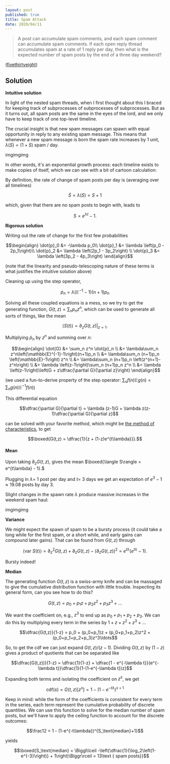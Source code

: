 ```yaml
---
layout: post
published: true
title: Spam Attack
date: 2020/04/11
---
```


>A post can accumulate spam comments, and each spam comment can accumulate spam comments. If each open reply thread accumulates spam at a rate of $1$ reply per day, then what is the expected number of spam posts by the end of a three day weekend?

<!--more-->

([fivethirtyeight](https://fivethirtyeight.com/features/can-you-catch-the-free-t-shirt/))

## Solution

**Intuitive solution**

In light of the nested spam threads, when I first thought about this I braced for keeping track of subprocesses of subprocesses of subprocesses. But as it turns out, all spam posts are the same in the eyes of the lord, and we only have to keep track of one top-level timeline.

The crucial insight is that new spam messages can spawn with equal opportunity in reply to any existing spam message. This means that whenever a new spam message is born the spam rate increases by 1 unit, $\lambda(S) = \left(1+S\right)\text{ spam / day}.$

imgimgimg


In other words, it's an exponential growth process: each timeline exists to make copies of itself, which we can see with a bit of cartoon calculation:


By definition, the rate of change of spam posts per day is (averaging over all timelines)

$$\dot{S} = \lambda(S) =  S + 1$$


which, given that there are no spam posts to begin with, leads to

$$S = e^{\lambda t} - 1.$$


**Rigorous solution**


Writing out the rate of change for the first few probabilities

$$\begin{align}
\dot{p}_0 &= -\lambda p_0\\
\dot{p}_1 &= \lambda \left(p_0 - 2p_1\right)\\
\dot{p}_2 &= \lambda \left(2p_1 - 3p_2\right) \\
\dot{p}_3 &= \lambda \left(3p_2 - 4p_3\right)
\end{align}$$


(note that the linearity and pseudo-telescoping nature of these terms is what justifies the intuitive solution above) 


Cleaning up using the step operator, 

$$\dot{p}_n = \lambda\left(\mathbb{E}^{-1}-1\right)\left(n+1\right)p_n$$


Solving all these coupled equations is a mess, so we try to get the generating function, $G(t,z) = \sum_n p_nz^n,$ which can be used to generate all sorts of things, like the mean 

$$\langle S(t)\rangle = \partial_z G(t,z)|_{z=1}.$$


Multiplying $\dot{p}_n$ by $z^n$ and summing over $n$:

$$\begin{align}
\dot{G} &= \sum_n z^n \dot{p}_n \\
&= \lambda\sum_n z^n\left(\mathbb{E}^{-1}-1\right)(n+1)p_n \\
&= \lambda\sum_n (n+1)p_n \left(\mathbb{E}-1\right) z^n \\
&= \lambda\sum_n (n+1)p_n \left(z^{n+1}-z^n\right) \\
&= \lambda \left(z-1\right)\sum_n (n+1)p_n z^n \\
&= \lambda \left(z-1\right)\left(G + z\dfrac{\partial G}{\partial z}\right)
\end{align}$$


(we used a fun-to-derive property of the step operator: $\sum_n f(n)\mathbb{E}g(n) = \sum_n g(n)\mathbb{E}^{-1}f(n)$)


This differential equation

$$\dfrac{\partial G}{\partial t} = \lambda (z-1)G + \lambda z(z-1)\dfrac{\partial G}{\partial z}$$


can be solved with your favorite method, which might be [the method of characteristics](https://en.wikipedia.org/wiki/Method_of_characteristics), to get

$$\boxed{G(t,z) = \dfrac{1}{z + (1-z)e^{t\lambda}}}.$$


<h4>Mean</h4>



Upon taking $\partial_z G(t,z),$ gives the mean $\boxed{\langle S\rangle = e^{t\lambda} - 1}.$


Plugging in $\lambda =$ 1 post per day and $t=$ 3 days we get an expectation of $e^3 - 1 \approx 19.08$ posts by day $3.$


Slight changes in the spawn rate $\lambda$ produce massive increases in the weekend spam haul:

imgimgimg


**Variance**


We might expect the spawn of spam to be a bursty process (it could take a long while for the first spam, or a short while, and early gains can compound later gains). That can be found from $G(t,z)$ through 

$$\langle \text{var } S(t)\rangle = \partial_z^2 G(t,z) + \partial_z G(t,z) - \left(\partial_z G(t,z)\right)^2 = e^{t\lambda}\left(e^{t\lambda}-1\right).$$


Bursty indeed!

**Median**


The generating function $G(t,z)$ is a swiss-army knife and can be massaged to give the cumulative distribution function with little trouble. Inspecting its general form, can you see how to do this?

$$G(t,z) = p_0 + p_1z + p_2z^2 + p_3z^3 + \ldots$$


We want the coefficient on, e.g., $z^3$ to end up as $p_0 + p_1 + p_2 + p_3$. We can do this by multiplying every term in the series by $1+z+z^2+z^3+\ldots$

$$\dfrac{G(t,z)}{1-z} = p_0 + (p_0+p_1)z + (p_0+p_1+p_2)z^2 + (p_0+p_1+p_2+p_3)z^3\ldots$$


So, to get the $\text{cdf}$ we can just expand $G(t,z)/(z-1)$. Dividing $G(t,z)$ by $(1-z)$ gives a product of quotients that can be separated like

$$\dfrac{G(t,z))}{1-z} = \dfrac{1}{1-z} + \dfrac{1 - e^{-\lambda t}}{e^{-\lambda t}}\dfrac{1}{1-(1-e^{-\lambda t})z}$$


Expanding both terms and isolating the coefficient on $z^s$, we get

$$\text{cdf}(s) = G(t,z)[z^s] =  1 - (1-e^{-t\lambda})^{s+1}$$


Keep in mind: while the form of the coefficients is consistent for every term in the series, each term represent the cumulative probability of discrete quantities. We can use this function to solve for the median number of spam posts, but we'll have to apply the ceiling function to account for the discrete outcomes:

$$\frac12 = 1 - (1-e^{-t\lambda})^{S_\text{median}+1}$$

yields

$$\boxed{S_\text{median} = \Biggl\lceil -\left(\dfrac{1}{\log_2\left(1-e^{-3}\right)} + 1\right)\Biggr\rceil = 13\text { spam posts}}$$

<br>
